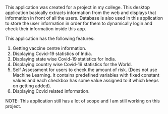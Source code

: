 This application was created for a project in my college. This desktop application basically extracts information from the web and displays that information in front of all the users. Database is also used in this application to store the user information in order for them to dynamically login and check their information inside this app.

This application has the following features:

1) Getting vaccine centre information.
2) Displaying Covid-19 statistics of India.
3) Displaying state wise Covid-19 statistics for India.
4) Displaying country wise Covid-19 statistics for the World.
5) Self Assessment for users to check the amount of risk. (Does not use Machine Learning. It contains predefined variables with fixed constant values and each checkbox has some value assigned to it which keeps on getting added).
6) Displaying Covid related information.

NOTE: This application still has a lot of scope and I am still working on this project.
